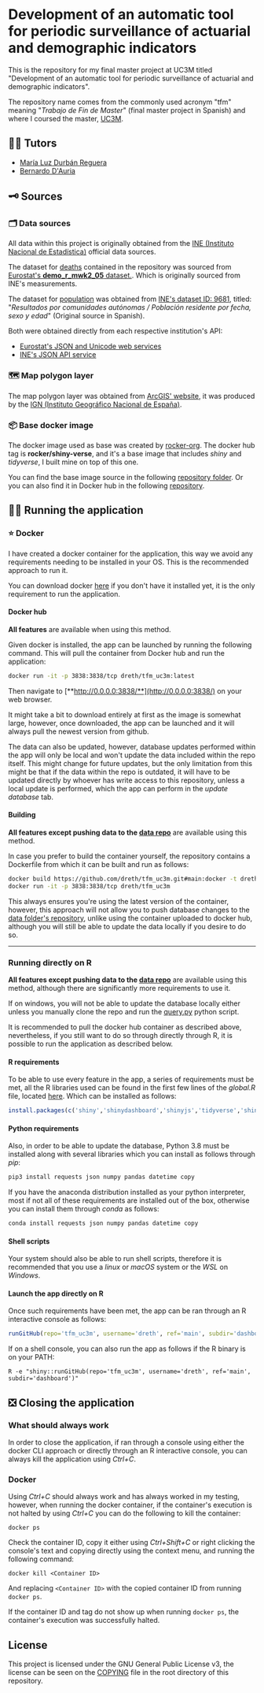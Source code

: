# Development of an automatic tool for periodic surveillance of actuarial and demographic indicators

This is the repository for my final master project at UC3M titled "Development of an automatic tool for periodic surveillance of actuarial and demographic indicators".

The repository name comes from the commonly used acronym "tfm" meaning "*Trabajo de Fin de Master*" (final master project in Spanish) and where I coursed the master, [UC3M](https://uc3m.es).
## 👩‍💼 Tutors

- [María Luz Durbán Reguera](https://researchportal.uc3m.es/display/inv18373)
- [Bernardo D'Auria](https://portal.uc3m.es/portal/page/portal/dpto_estadistica/home/members/bernardo_d_auria)

## 🗝 Sources

### 🗂️ Data sources

All data within this project is originally obtained from the [INE (Instituto Nacional de Estadística)](https://ine.es/) official data sources. 

The dataset for [deaths](https://github.com/dreth/tfm_uc3m/blob/main/data/death.csv) contained in the repository was sourced from [Eurostat's **demo_r_mwk2_05** dataset.](https://ec.europa.eu/eurostat/databrowser/view/demo_r_mwk2_05/default/table?lang=en). Which is originally sourced from INE's measurements.

The dataset for [population](https://github.com/dreth/tfm_uc3m/blob/main/data/pop.csv) was obtained from [INE's dataset ID: 9681](https://www.ine.es/jaxiT3/Tabla.htm?t=9681&L=0), titled: "*Resultados por comunidades autónomas / Población residente por fecha, sexo y edad*" (Original source in Spanish).

Both were obtained directly from each respective institution's API:

- [Eurostat's JSON and Unicode web services](https://ec.europa.eu/eurostat/web/json-and-unicode-web-services/getting-started/query-builder)
- [INE's JSON API service](https://www.ine.es/dyngs/DataLab/manual.html?cid=45)

### 🗺️ Map polygon layer

The map polygon layer was obtained from [ArcGIS' website](https://www.arcgis.com/home/item.html?id=e75892d1a49646d8a29705ac6680f981), it was produced by the [IGN (Instituto Geográfico Nacional de España)](https://www.ign.es).

### 📦 Base docker image

The docker image used as base was created by [rocker-org](https://github.com/rocker-org). The docker hub tag is **rocker/shiny-verse**, and it's a base image that includes *shiny* and *tidyverse*, I built mine on top of this one.

You can find the base image source in the following [repository folder](https://github.com/rocker-org/shiny/tree/master/shiny-verse). Or you can also find it in Docker hub in the following [repository](https://hub.docker.com/r/rocker/shiny-verse).

## 🏃‍♀️ Running the application

### ⭐ Docker

I have created a docker container for the application, this way we avoid any requirements needing to be installed in your OS. This is the recommended approach to run it.

You can download docker [here](https://www.docker.com/products/docker-desktop) if you don't have it installed yet, it is the only requirement to run the application.

#### Docker hub

**All features** are available when using this method.

Given docker is installed, the app can be launched by running the following command. This will pull the container from Docker hub and run the application:

```bash
docker run -it -p 3838:3838/tcp dreth/tfm_uc3m:latest
```

Then navigate to [**http://0.0.0.0:3838/**](http://0.0.0.0:3838/) on your web browser.

It might take a bit to download entirely at first as the image is somewhat large, however, once downloaded, the app can be launched and it will always pull the newest version from github. 

The data can also be updated, however, database updates performed within the app will only be local and won't update the data included within the repo itself. This might change for future updates, but the only limitation from this might be that if the data within the repo is outdated, it will have to be updated directly by whoever has write access to this repository, unless a local update is performed, which the app can perform in the *update database* tab.

#### Building

**All features except pushing data to the [data repo](https://github.com/dreth/tfm_uc3m_data)** are available using this method.

In case you prefer to build the container yourself, the repository contains a Dockerfile from which it can be built and run as follows:

```bash
docker build https://github.com/dreth/tfm_uc3m.git#main:docker -t dreth/tfm_uc3m
docker run -it -p 3838:3838/tcp dreth/tfm_uc3m
```

This always ensures you're using the latest version of the container, however, this approach will not allow you to push database changes to the [data folder's repository](https://github.com/dreth/tfm_uc3m_data), unlike using the container uploaded to docker hub, although you will still be able to update the data locally if you desire to do so.

---

### Running directly on R

**All features except pushing data to the [data repo](https://github.com/dreth/tfm_uc3m_data)** are available using this method, although there are significantly more requirements to use it.

If on windows, you will not be able to update the database locally either unless you manually clone the repo and run the [query.py](https://github.com/dreth/tfm_uc3m/blob/main/api/query.py) python script.

It is recommended to pull the docker hub container as described above, nevertheless, if you still want to do so through directly through R, it is possible to run the application as described below.

#### R requirements

To be able to use every feature in the app, a series of requirements must be met, all the R libraries used can be found in the first few lines of the *global.R* file, located [here](https://github.com/dreth/tfm_uc3m/blob/main/dashboard/global.R). Which can be installed as follows:

```R
install.packages(c('shiny','shinydashboard','shinyjs','tidyverse','shinythemes','pracma','dplyr','ggplot2','stringr','MASS','plotly','leaflet','rgdal','RColorBrewer','zoo','RcppRoll'))
```

#### Python requirements

Also, in order to be able to update the database, Python 3.8 must be installed along with several libraries which you can install as follows through *pip*:

```Python
pip3 install requests json numpy pandas datetime copy
```

If you have the anaconda distribution installed as your python interpreter, most if not all of these requirements are installed out of the box, otherwise you can install them through *conda* as follows:

```Python
conda install requests json numpy pandas datetime copy
```

#### Shell scripts

Your system should also be able to run shell scripts, therefore it is recommended that you use a *linux* or *macOS* system or the *WSL* on *Windows*.

#### Launch the app directly on R

Once such requirements have been met, the app can be ran through an R interactive console as follows:

```R
runGitHub(repo='tfm_uc3m', username='dreth', ref='main', subdir='dashboard')
```

If on a shell console, you can also run the app as follows if the R binary is on your PATH:

```Shell
R -e "shiny::runGitHub(repo='tfm_uc3m', username='dreth', ref='main', subdir='dashboard')"
```

## ❎ Closing the application

### What should always work

In order to close the application, if ran through a console using either the docker CLI approach or directly through an R interactive console, you can always kill the application using *Ctrl+C*.

### Docker

Using *Ctrl+C* should always work and has always worked in my testing, however, when running the docker container, if the container's execution is not halted by using *Ctrl+C* you can do the following to kill the container:

```Shell
docker ps
```

Check the container ID, copy it either using *Ctrl+Shift+C* or right clicking the console's text and copying directly using the context menu, and running the following command:

```Shell
docker kill <Container ID>
```

And replacing ```<Container ID>``` with the copied container ID from running ```docker ps```.

If the container ID and tag do not show up when running ```docker ps```, the container's execution was successfully halted.

## License

This project is licensed under the GNU General Public License v3, the license can be seen on the [COPYING](https://github.com/dreth/tfm_uc3m/COPYING) file in the root directory of this repository.
